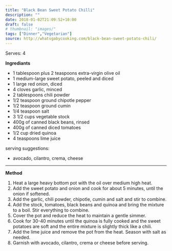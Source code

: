 ```yaml
---
title: "Black Bean Sweet Potato Chilli"
description: ""
date: 2018-01-02T21:09:52+10:00
draft: false
# thumbnail: "images/"
tags: ["Dinner","Vegetarian"]
source: http://whatsgabycooking.com/black-bean-sweet-potato-chili/
---
```


Serves: 4

**Ingrediants**

- 1 tablespoon plus 2 teaspoons extra-virgin olive oil
- 1 medium-large sweet potato, peeled and diced
- 1 large red onion, diced
- 4 cloves garlic, minced
- 2 tablespoons chili powder
- 1/2 teaspoon ground chipotle pepper
- 1/2 teaspoon ground cumin
- 1/4 teaspoon salt
- 3 1/2 cups vegetable stock
- 400g of canned black beans, rinsed
- 400g of canned diced tomatoes
- 1/2 cup dried quinoa
- 4 teaspoons lime juice

serving suggestions: 

- avocado, cilantro, crema, cheese

---

**Method**

1. Heat a large heavy bottom pot with the oil over medium high heat.
1. Add the sweet potato and onion and cook for about 5 minutes, until the onion if softened.
1. Add the garlic, chili powder, chipotle, cumin and salt and stir to combine.
1. Add the stock, tomatoes, black beans and quinoa and bring the mixture to a boil. Stir everything to combine.
1. Cover the pot and reduce the heat to maintain a gentle simmer.
1. Cook for 30-40 minutes until the quinoa is fully cooked and the sweet potatoes are soft and the entire mixture is slightly thick like a chili.
1. Add the lime juice and remove the pot from the heat. Season with salt as needed.
1. Garnish with avocado, cilantro, crema or cheese before serving.
